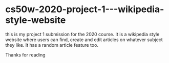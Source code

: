 # cs50w-2020-project-1---wikipedia-style-website

this is my project 1 submission for the 2020 course.
It is a wikipedia style website where users can find, create and edit articles on whatever subject they like.
It has a random article feature too.

Thanks for reading